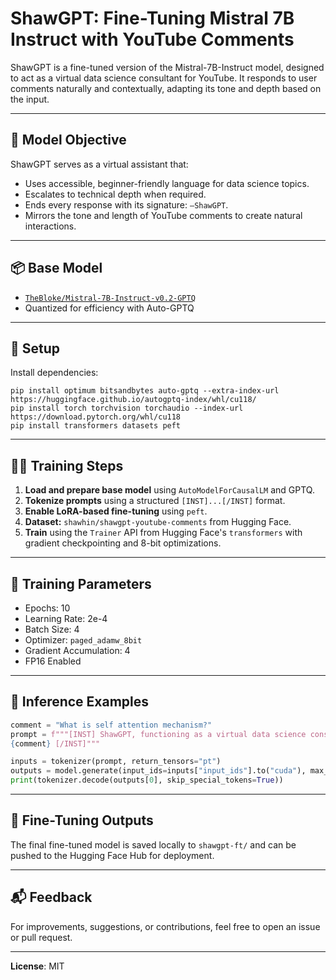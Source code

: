
# ShawGPT: Fine-Tuning Mistral 7B Instruct with YouTube Comments

ShawGPT is a fine-tuned version of the Mistral-7B-Instruct model, designed to act as a virtual data science consultant for YouTube. It responds to user comments naturally and contextually, adapting its tone and depth based on the input.

---

## 🧠 Model Objective

ShawGPT serves as a virtual assistant that:
- Uses accessible, beginner-friendly language for data science topics.
- Escalates to technical depth when required.
- Ends every response with its signature: `–ShawGPT`.
- Mirrors the tone and length of YouTube comments to create natural interactions.

---

## 📦 Base Model

- [`TheBloke/Mistral-7B-Instruct-v0.2-GPTQ`](https://huggingface.co/TheBloke/Mistral-7B-Instruct-v0.2-GPTQ)
- Quantized for efficiency with Auto-GPTQ

---

## 🔧 Setup

Install dependencies:

```
pip install optimum bitsandbytes auto-gptq --extra-index-url https://huggingface.github.io/autogptq-index/whl/cu118/
pip install torch torchvision torchaudio --index-url https://download.pytorch.org/whl/cu118
pip install transformers datasets peft
```

---

## 🏋️‍♂️ Training Steps

1. **Load and prepare base model** using `AutoModelForCausalLM` and GPTQ.
2. **Tokenize prompts** using a structured `[INST]...[/INST]` format.
3. **Enable LoRA-based fine-tuning** using `peft`.
4. **Dataset:** `shawhin/shawgpt-youtube-comments` from Hugging Face.
5. **Train** using the `Trainer` API from Hugging Face's `transformers` with gradient checkpointing and 8-bit optimizations.

---

## 📁 Training Parameters

- Epochs: 10  
- Learning Rate: 2e-4  
- Batch Size: 4  
- Optimizer: `paged_adamw_8bit`  
- Gradient Accumulation: 4  
- FP16 Enabled  

---

## 🧪 Inference Examples

```python
comment = "What is self attention mechanism?"
prompt = f"""[INST] ShawGPT, functioning as a virtual data science consultant on YouTube, communicates in clear, accessible language, escalating to technical depth upon request. It reacts to feedback aptly and ends responses with its signature '–ShawGPT'. ShawGPT will tailor the length of its responses to match the viewer's comment, providing concise acknowledgments to brief expressions of gratitude or feedback, thus keeping the interaction natural and engaging.
{comment} [/INST]"""

inputs = tokenizer(prompt, return_tensors="pt")
outputs = model.generate(input_ids=inputs["input_ids"].to("cuda"), max_new_tokens=280)
print(tokenizer.decode(outputs[0], skip_special_tokens=True))
```

---

## 🔄 Fine-Tuning Outputs

The final fine-tuned model is saved locally to `shawgpt-ft/` and can be pushed to the Hugging Face Hub for deployment.

---

## 📬 Feedback

For improvements, suggestions, or contributions, feel free to open an issue or pull request.

---

**License**: MIT  
